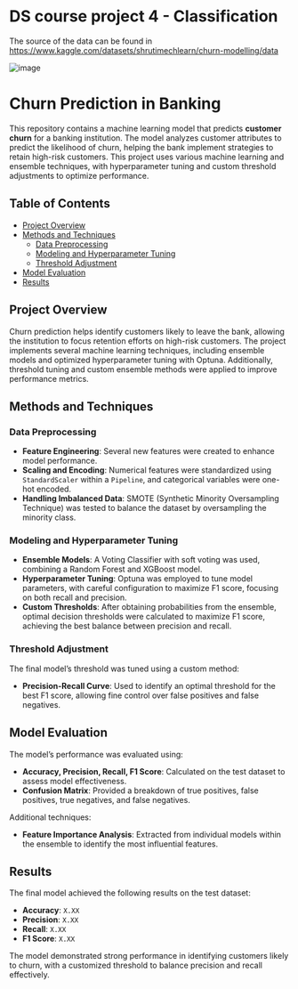 # DS course project 4 - Classification
The source of the data can be found in https://www.kaggle.com/datasets/shrutimechlearn/churn-modelling/data

![image](https://github.com/user-attachments/assets/f11d5423-6f6c-4a39-a355-15975e2cd92a)

# Churn Prediction in Banking

This repository contains a machine learning model that predicts **customer churn** for a banking institution. 
The model analyzes customer attributes to predict the likelihood of churn, helping the bank implement strategies to retain high-risk customers. 
This project uses various machine learning and ensemble techniques, with hyperparameter tuning and custom threshold adjustments to optimize performance.

## Table of Contents
- [Project Overview](#project-overview)
- [Methods and Techniques](#methods-and-techniques)
  - [Data Preprocessing](#data-preprocessing)
  - [Modeling and Hyperparameter Tuning](#modeling-and-hyperparameter-tuning)
  - [Threshold Adjustment](#threshold-adjustment)
- [Model Evaluation](#model-evaluation)
- [Results](#results)

## Project Overview

Churn prediction helps identify customers likely to leave the bank, allowing the institution to focus retention efforts on high-risk customers. 
The project implements several machine learning techniques, including ensemble models and optimized hyperparameter tuning with Optuna. 
Additionally, threshold tuning and custom ensemble methods were applied to improve performance metrics.

## Methods and Techniques

### Data Preprocessing
- **Feature Engineering**: Several new features were created to enhance model performance.
- **Scaling and Encoding**: Numerical features were standardized using `StandardScaler` within a `Pipeline`, and categorical variables were one-hot encoded.
- **Handling Imbalanced Data**: SMOTE (Synthetic Minority Oversampling Technique) was tested to balance the dataset by oversampling the minority class.

### Modeling and Hyperparameter Tuning
- **Ensemble Models**: A Voting Classifier with soft voting was used, combining a Random Forest and XGBoost model.
- **Hyperparameter Tuning**: Optuna was employed to tune model parameters, with careful configuration to maximize F1 score, focusing on both recall and precision.
- **Custom Thresholds**: After obtaining probabilities from the ensemble, optimal decision thresholds were calculated to maximize F1 score, achieving the best balance between precision and recall.

### Threshold Adjustment
The final model’s threshold was tuned using a custom method:
- **Precision-Recall Curve**: Used to identify an optimal threshold for the best F1 score, allowing fine control over false positives and false negatives.

## Model Evaluation

The model’s performance was evaluated using:
- **Accuracy, Precision, Recall, F1 Score**: Calculated on the test dataset to assess model effectiveness.
- **Confusion Matrix**: Provided a breakdown of true positives, false positives, true negatives, and false negatives.

Additional techniques:
- **Feature Importance Analysis**: Extracted from individual models within the ensemble to identify the most influential features.

## Results

The final model achieved the following results on the test dataset:
- **Accuracy**: `X.XX`
- **Precision**: `X.XX`
- **Recall**: `X.XX`
- **F1 Score**: `X.XX`

The model demonstrated strong performance in identifying customers likely to churn, with a customized threshold to balance precision and recall effectively.
